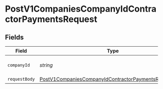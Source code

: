 # PostV1CompaniesCompanyIdContractorPaymentsRequest


## Fields

| Field                                                                                                                                     | Type                                                                                                                                      | Required                                                                                                                                  | Description                                                                                                                               |
| ----------------------------------------------------------------------------------------------------------------------------------------- | ----------------------------------------------------------------------------------------------------------------------------------------- | ----------------------------------------------------------------------------------------------------------------------------------------- | ----------------------------------------------------------------------------------------------------------------------------------------- |
| `companyId`                                                                                                                               | *string*                                                                                                                                  | :heavy_check_mark:                                                                                                                        | The UUID of the company                                                                                                                   |
| `requestBody`                                                                                                                             | [PostV1CompaniesCompanyIdContractorPaymentsRequestBody](../../models/operations/postv1companiescompanyidcontractorpaymentsrequestbody.md) | :heavy_minus_sign:                                                                                                                        | N/A                                                                                                                                       |